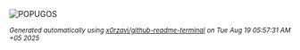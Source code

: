 <div align="justify">
<picture>
    <source media="(prefers-color-scheme: dark)" srcset="https://i.ibb.co/1tZK8cqV/output-gif.gif">
    <source media="(prefers-color-scheme: light)" srcset="https://i.ibb.co/1tZK8cqV/output-gif.gif">
    <img alt="POPUGOS" src="https://i.ibb.co/1tZK8cqV/output-gif.gif">
</picture>

<sub><i>Generated automatically using [x0rzavi/github-readme-terminal](https://github.com/x0rzavi/github-readme-terminal) on Tue Aug 19 05:57:31 AM +05 2025</i></sub>
</div>